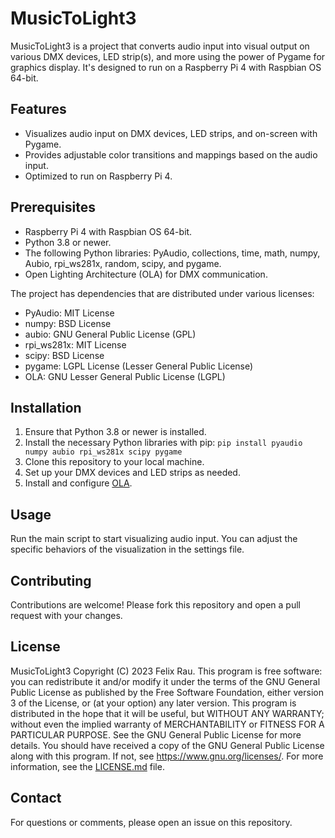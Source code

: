 # MusicToLight3
MusicToLight3 is a project that converts audio input into visual output on various DMX devices, LED strip(s), and more using the power of Pygame for graphics display. It's designed to run on a Raspberry Pi 4 with Raspbian OS 64-bit.

## Features
- Visualizes audio input on DMX devices, LED strips, and on-screen with Pygame.
- Provides adjustable color transitions and mappings based on the audio input.
- Optimized to run on Raspberry Pi 4.

## Prerequisites
- Raspberry Pi 4 with Raspbian OS 64-bit.
- Python 3.8 or newer.
- The following Python libraries: PyAudio, collections, time, math, numpy, Aubio, rpi_ws281x, random, scipy, and pygame.
- Open Lighting Architecture (OLA) for DMX communication.

The project has dependencies that are distributed under various licenses:
- PyAudio: MIT License
- numpy: BSD License
- aubio: GNU General Public License (GPL)
- rpi_ws281x: MIT License
- scipy: BSD License
- pygame: LGPL License (Lesser General Public License)
- OLA: GNU Lesser General Public License (LGPL)

## Installation
1. Ensure that Python 3.8 or newer is installed.
2. Install the necessary Python libraries with pip:
```pip install pyaudio numpy aubio rpi_ws281x scipy pygame```
3. Clone this repository to your local machine.
4. Set up your DMX devices and LED strips as needed.
5. Install and configure [OLA](https://www.openlighting.org/ola/).

## Usage
Run the main script to start visualizing audio input. You can adjust the specific behaviors of the visualization in the settings file.

## Contributing
Contributions are welcome! Please fork this repository and open a pull request with your changes.

## License
MusicToLight3  Copyright (C) 2023  Felix Rau. 
This program is free software: you can redistribute it and/or modify it under the terms of the GNU General Public License as published by the Free Software Foundation, either version 3 of the License, or (at your option) any later version.
This program is distributed in the hope that it will be useful, but WITHOUT ANY WARRANTY; without even the implied warranty of MERCHANTABILITY or FITNESS FOR A PARTICULAR PURPOSE. See the GNU General Public License for more details.
You should have received a copy of the GNU General Public License along with this program. If not, see <https://www.gnu.org/licenses/>.
For more information, see the [LICENSE.md](LICENSE.md) file.

## Contact
For questions or comments, please open an issue on this repository.
